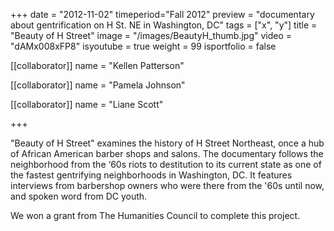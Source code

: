 +++
date = "2012-11-02"
timeperiod="Fall 2012"
preview = "documentary about gentrification on H St. NE in Washington, DC"
tags = ["x", "y"]
title = "Beauty of H Street"
image = "/images/BeautyH_thumb.jpg"
video = "dAMx008xFP8"
isyoutube = true
weight = 99
isportfolio = false

[[collaborator]]
name = "Kellen Patterson"

[[collaborator]]
name = "Pamela Johnson"

[[collaborator]]
name = "Liane Scott"

+++

"Beauty of H Street" examines the history of H Street Northeast, once a hub of African American barber shops and salons. The documentary follows the neighborhood from the ‘60s riots to destitution to its current state as one of the fastest gentrifying neighborhoods in Washington, DC. It features interviews from barbershop owners who were there from the '60s until now, and spoken word from DC youth. 

We won a grant from The Humanities Council to complete this project.